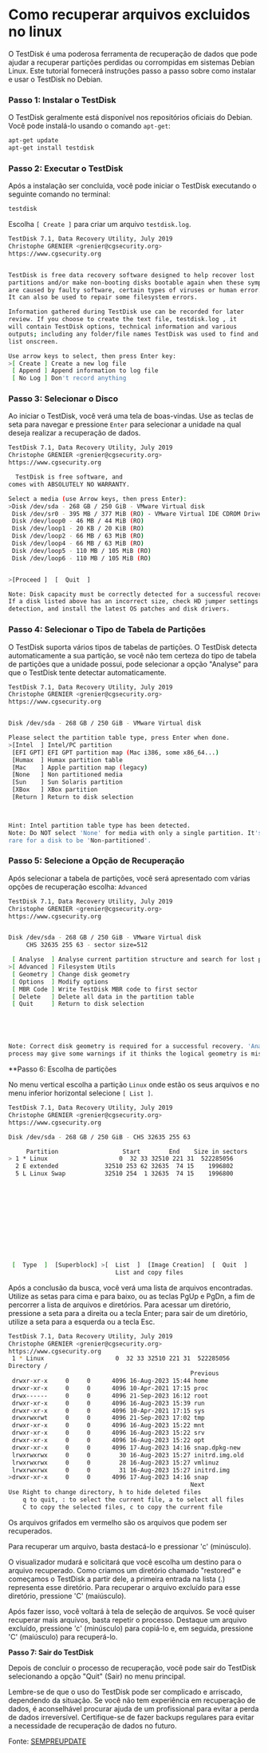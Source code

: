 # Como recuperar arquivos excluidos no linux

O TestDisk é uma poderosa ferramenta de recuperação de dados que pode ajudar a recuperar partições perdidas ou corrompidas em sistemas Debian Linux. Este tutorial fornecerá instruções passo a passo sobre como instalar e usar o TestDisk no Debian.


### Passo 1: Instalar o TestDisk

O TestDisk geralmente está disponível nos repositórios oficiais do Debian. Você pode instalá-lo usando o comando `apt-get`:

```bash
apt-get update
apt-get install testdisk
```


### Passo 2: Executar o TestDisk

Após a instalação ser concluída, você pode iniciar o TestDisk executando o seguinte comando no terminal:

```bash
testdisk
```
Escolha `[ Create ]` para criar um arquivo `testdisk.log`.

```bash
TestDisk 7.1, Data Recovery Utility, July 2019
Christophe GRENIER <grenier@cgsecurity.org>
https://www.cgsecurity.org


TestDisk is free data recovery software designed to help recover lost
partitions and/or make non-booting disks bootable again when these symptoms
are caused by faulty software, certain types of viruses or human error.
It can also be used to repair some filesystem errors.

Information gathered during TestDisk use can be recorded for later
review. If you choose to create the text file, testdisk.log , it
will contain TestDisk options, technical information and various
outputs; including any folder/file names TestDisk was used to find and
list onscreen.

Use arrow keys to select, then press Enter key:
>[ Create ] Create a new log file
 [ Append ] Append information to log file
 [ No Log ] Don't record anything
```

### Passo 3: Selecionar o Disco

Ao iniciar o TestDisk, você verá uma tela de boas-vindas. Use as teclas de seta para navegar e pressione `Enter` para selecionar a unidade na qual deseja realizar a recuperação de dados.

```bash
TestDisk 7.1, Data Recovery Utility, July 2019
Christophe GRENIER <grenier@cgsecurity.org>
https://www.cgsecurity.org

  TestDisk is free software, and
comes with ABSOLUTELY NO WARRANTY.

Select a media (use Arrow keys, then press Enter):
>Disk /dev/sda - 268 GB / 250 GiB - VMware Virtual disk
 Disk /dev/sr0 - 395 MB / 377 MiB (RO) - VMware Virtual IDE CDROM Drive
 Disk /dev/loop0 - 46 MB / 44 MiB (RO)
 Disk /dev/loop1 - 20 KB / 20 KiB (RO)
 Disk /dev/loop2 - 66 MB / 63 MiB (RO)
 Disk /dev/loop4 - 66 MB / 63 MiB (RO)
 Disk /dev/loop5 - 110 MB / 105 MiB (RO)
 Disk /dev/loop6 - 110 MB / 105 MiB (RO)


>[Proceed ]  [  Quit  ]

Note: Disk capacity must be correctly detected for a successful recovery.
If a disk listed above has an incorrect size, check HD jumper settings and BIOS
detection, and install the latest OS patches and disk drivers.
```

### Passo 4: Selecionar o Tipo de Tabela de Partições

O TestDisk suporta vários tipos de tabelas de partições. O TestDisk detecta automaticamente a sua partição, se você não tem certeza do tipo de tabela de partições que a unidade possui, pode selecionar a opção "Analyse" para que o TestDisk tente detectar automaticamente.

```bash
TestDisk 7.1, Data Recovery Utility, July 2019
Christophe GRENIER <grenier@cgsecurity.org>
https://www.cgsecurity.org


Disk /dev/sda - 268 GB / 250 GiB - VMware Virtual disk

Please select the partition table type, press Enter when done.
>[Intel  ] Intel/PC partition
 [EFI GPT] EFI GPT partition map (Mac i386, some x86_64...)
 [Humax  ] Humax partition table
 [Mac    ] Apple partition map (legacy)
 [None   ] Non partitioned media
 [Sun    ] Sun Solaris partition
 [XBox   ] XBox partition
 [Return ] Return to disk selection



Hint: Intel partition table type has been detected.
Note: Do NOT select 'None' for media with only a single partition. It's very
rare for a disk to be 'Non-partitioned'.
```

### Passo 5: Selecione a Opção de Recuperação

Após selecionar a tabela de partições, você será apresentado com várias opções de recuperação escolha: `Advanced`

````bash
TestDisk 7.1, Data Recovery Utility, July 2019
Christophe GRENIER <grenier@cgsecurity.org>
https://www.cgsecurity.org


Disk /dev/sda - 268 GB / 250 GiB - VMware Virtual disk
     CHS 32635 255 63 - sector size=512

 [ Analyse  ] Analyse current partition structure and search for lost partitions
>[ Advanced ] Filesystem Utils
 [ Geometry ] Change disk geometry
 [ Options  ] Modify options
 [ MBR Code ] Write TestDisk MBR code to first sector
 [ Delete   ] Delete all data in the partition table
 [ Quit     ] Return to disk selection





Note: Correct disk geometry is required for a successful recovery. 'Analyse'
process may give some warnings if it thinks the logical geometry is mismatched.
````

**Passo 6: Escolha de partições

No menu vertical escolha a partição `Linux` onde estão os seus arquivos e no menu inferior horizontal selecione `[ List ]`.

````bash
TestDisk 7.1, Data Recovery Utility, July 2019
Christophe GRENIER <grenier@cgsecurity.org>
https://www.cgsecurity.org

Disk /dev/sda - 268 GB / 250 GiB - CHS 32635 255 63

     Partition                  Start        End    Size in sectors
> 1 * Linux                    0  32 33 32510 221 31  522285056
  2 E extended             32510 253 62 32635  74 15    1996802
  5 L Linux Swap           32510 254  1 32635  74 15    1996800












 [  Type  ]  [Superblock] >[  List  ]  [Image Creation]  [  Quit  ]
                              List and copy files
````

Após a conclusão da busca, você verá uma lista de arquivos encontradas. Utilize as setas para cima e para baixo, ou as teclas PgUp e PgDn, a fim de percorrer a lista de arquivos e diretórios. Para acessar um diretório, pressione a seta para a direita ou a tecla Enter; para sair de um diretório, utilize a seta para a esquerda ou a tecla Esc.

```bash
TestDisk 7.1, Data Recovery Utility, July 2019
Christophe GRENIER <grenier@cgsecurity.org>
https://www.cgsecurity.org
 1 * Linux                    0  32 33 32510 221 31  522285056
Directory /
                                                   Previous
 drwxr-xr-x     0     0      4096 16-Aug-2023 15:44 home
 drwxr-xr-x     0     0      4096 10-Apr-2021 17:15 proc
 drwx------     0     0      4096 21-Sep-2023 16:12 root
 drwxr-xr-x     0     0      4096 16-Aug-2023 15:39 run
 drwxr-xr-x     0     0      4096 10-Apr-2021 17:15 sys
 drwxrwxrwt     0     0      4096 21-Sep-2023 17:02 tmp
 drwxr-xr-x     0     0      4096 16-Aug-2023 15:22 mnt
 drwxr-xr-x     0     0      4096 16-Aug-2023 15:22 srv
 drwxr-xr-x     0     0      4096 16-Aug-2023 15:22 opt
 drwxr-xr-x     0     0      4096 17-Aug-2023 14:16 snap.dpkg-new
 lrwxrwxrwx     0     0        30 16-Aug-2023 15:27 initrd.img.old
 lrwxrwxrwx     0     0        28 16-Aug-2023 15:27 vmlinuz
 lrwxrwxrwx     0     0        31 16-Aug-2023 15:27 initrd.img
>drwxr-xr-x     0     0      4096 17-Aug-2023 14:16 snap
                                                   Next
Use Right to change directory, h to hide deleted files
    q to quit, : to select the current file, a to select all files
    C to copy the selected files, c to copy the current file
```



Os arquivos grifados em vermelho são os arquivos que podem ser recuperados.

Para recuperar um arquivo, basta destacá-lo e pressionar 'c' (minúsculo).

O visualizador mudará e solicitará que você escolha um destino para o arquivo recuperado. Como criamos um diretório chamado "restored" e começamos o TestDisk a partir dele, a primeira entrada na lista (.) representa esse diretório. Para recuperar o arquivo excluído para esse diretório, pressione 'C' (maiúsculo).

Após fazer isso, você voltará à tela de seleção de arquivos. Se você quiser recuperar mais arquivos, basta repetir o processo. Destaque um arquivo excluído, pressione 'c' (minúsculo) para copiá-lo e, em seguida, pressione 'C' (maiúsculo) para recuperá-lo.


**Passo 7: Sair do TestDisk**

Depois de concluir o processo de recuperação, você pode sair do TestDisk selecionando a opção "Quit" (Sair) no menu principal.

Lembre-se de que o uso do TestDisk pode ser complicado e arriscado, dependendo da situação. Se você não tem experiência em recuperação de dados, é aconselhável procurar ajuda de um profissional para evitar a perda de dados irreversível. Certifique-se de fazer backups regulares para evitar a necessidade de recuperação de dados no futuro.

Fonte: [SEMPREUPDATE](https://sempreupdate.com.br/como-recuperar-arquivos-excluidos-no-linux-com-testdisk/)